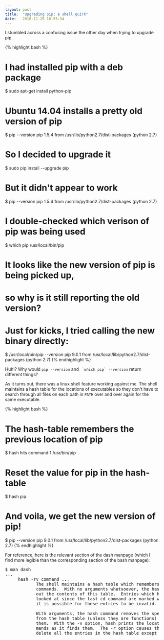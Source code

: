 ```yaml
---
layout: post
title:  "Upgrading pip: a shell quirk"
date:   2016-11-29 16:55:34
---
```


I stumbled across a confusing issue the other day when trying to upgrade pip.

{% highlight bash %}
# I had installed pip with a deb package
$ sudo apt-get install python-pip

# Ubuntu 14.04 installs a pretty old version of pip
$ pip --version
pip 1.5.4 from /usr/lib/python2.7/dist-packages (python 2.7)

# So I decided to upgrade it
$ sudo pip install --upgrade pip

# But it didn't appear to work
$ pip --version
pip 1.5.4 from /usr/lib/python2.7/dist-packages (python 2.7)

# I double-checked which verison of pip was being used
$ which pip
/usr/local/bin/pip

# It looks like the new version of pip is being picked up,
#   so why is it still reporting the old version?
# Just for kicks, I tried calling the new binary directly:
$ /usr/local/bin/pip --version
pip 9.0.1 from /usr/local/lib/python2.7/dist-packages (python 2.7)
{% endhighlight %}

Huh!? Why would `pip --version` and ``` `which pip` --version``` return different things?

As it turns out, there was a linux shell feature working against me.
The shell maintains a hash table for the locations of executables so they don't have to search through all files on each path in `PATH` over and over again for the same executable.

{% highlight bash %}
# The hash-table remembers the previous location of pip
$ hash
hits	command
   1	/usr/bin/pip

# Reset the value for pip in the hash-table
$ hash pip

# And voila, we get the new version of pip!
$ pip --version
pip 9.0.1 from /usr/local/lib/python2.7/dist-packages (python 2.7)
{% endhighlight %}

For reference, here is the relevant section of the dash manpage (which I find more legible than the corresponding section of the bash manpage):

<pre>
$ man dash
...
     hash -rv command ...
            The shell maintains a hash table which remembers the locations of
            commands.  With no arguments whatsoever, the hash command prints
            out the contents of this table.  Entries which have not been
            looked at since the last cd command are marked with an asterisk;
            it is possible for these entries to be invalid.

            With arguments, the hash command removes the specified commands
            from the hash table (unless they are functions) and then locates
            them.  With the -v option, hash prints the locations of the com‐
            mands as it finds them.  The -r option causes the hash command to
            delete all the entries in the hash table except for functions.
</pre>
